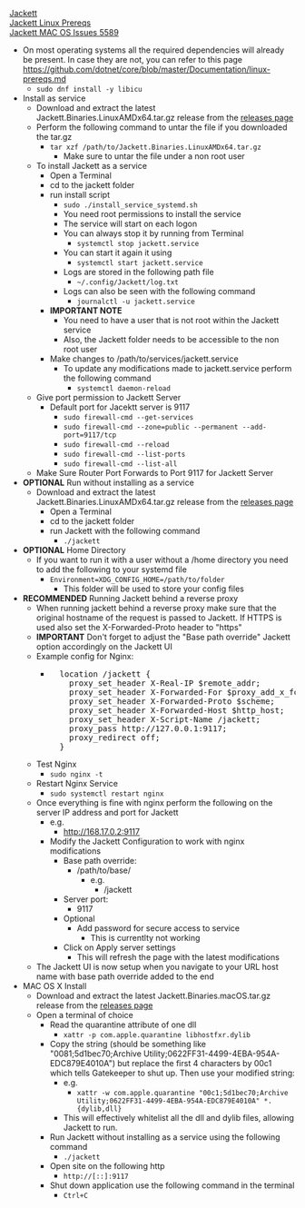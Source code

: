 [Jackett](https://github.com/Jackett/Jackett)<br />
[Jackett Linux Prereqs](https://github.com/dotnet/core/blob/main/Documentation/linux-prereqs.md)<br />
[Jackett MAC OS Issues 5589](https://github.com/Jackett/Jackett/issues/5589)

* On most operating systems all the required dependencies will already be present. In case they are not, you can refer to this page https://github.com/dotnet/core/blob/master/Documentation/linux-prereqs.md
  * `sudo dnf install -y libicu`
* Install as service
  * Download and extract the latest Jackett.Binaries.LinuxAMDx64.tar.gz release from the [releases page](https://github.com/Jackett/Jackett/releases)
  * Perform the following command to untar the file if you downloaded the tar.gz
    * `tar xzf /path/to/Jackett.Binaries.LinuxAMDx64.tar.gz`
      * Make sure to untar the file under a non root user
  * To install Jackett as a service
    * Open a Terminal
    * cd to the jackett folder
    * run install script
      * `sudo ./install_service_systemd.sh`
       * You need root permissions to install the service
       * The service will start on each logon
       * You can always stop it by running from Terminal
         * `systemctl stop jackett.service`
       * You can start it again it using
         * `systemctl start jackett.service`
       * Logs are stored in the following path file
         * `~/.config/Jackett/log.txt`
       * Logs can also be seen with the following command
         * `journalctl -u jackett.service`
    * **IMPORTANT NOTE**
      * You need to have a user that is not root within the Jackett service
      * Also, the Jackett folder needs to be accessible to the non root user
    * Make changes to /path/to/services/jackett.service
      * To update any modifications made to jackett.service perform the following command
        * `systemctl daemon-reload`
  * Give port permission to Jackett Server
    * Default port for Jacektt server is 9117 
      * `sudo firewall-cmd --get-services`
      * `sudo firewall-cmd --zone=public --permanent --add-port=9117/tcp`
      * `sudo firewall-cmd --reload`
      * `sudo firewall-cmd --list-ports`
      * `sudo firewall-cmd --list-all`
  * Make Sure Router Port Forwards to Port 9117 for Jackett Server
* **OPTIONAL** Run without installing as a service
  * Download and extract the latest Jackett.Binaries.LinuxAMDx64.tar.gz release from the [releases page](https://github.com/Jackett/Jackett/releases)
    * Open a Terminal
    * cd to the jackett folder
    * run Jackett with the following command
      * `./jackett`
* **OPTIONAL** Home Directory
  * If you want to run it with a user without a /home directory you need to add the following to your systemd file
    * `Environment=XDG_CONFIG_HOME=/path/to/folder`
      * This folder will be used to store your config files
* **RECOMMENDED** Running Jackett behind a reverse proxy
  * When running jackett behind a reverse proxy make sure that the original hostname of the request is passed to Jackett. If HTTPS is used also set the X-Forwarded-Proto header to "https"
  * **IMPORTANT** Don't forget to adjust the "Base path override" Jackett option accordingly on the Jackett UI
  * Example config for Nginx:
    * <pre>
        location /jackett {
          proxy_set_header X-Real-IP $remote_addr;
          proxy_set_header X-Forwarded-For $proxy_add_x_forwarded_for;
          proxy_set_header X-Forwarded-Proto $scheme;
          proxy_set_header X-Forwarded-Host $http_host;
          proxy_set_header X-Script-Name /jackett;
          proxy_pass http://127.0.0.1:9117;
          proxy_redirect off;
        }
      </pre>
  * Test Nginx
    * `sudo nginx -t`
  * Restart Nginx Service
    * `sudo systemctl restart nginx`
  * Once everything is fine with nginx perform the following on the server IP address and port for Jackett
    * e.g.
      * http://168.17.0.2:9117
    * Modify the Jackett Configuration to work with nginx modifications
      * Base path override:
        * /path/to/base/
          * e.g.
            * /jackett
      * Server port:
        * 9117
      * Optional
        * Add password for secure access to service
          * This is currentlty not working 
      * Click on Apply server settings
        * This will refresh the page with the latest modifications
  * The Jackett UI is now setup when you navigate to your URL host name with base path override added to the end
* MAC OS X Install 
  * Download and extract the latest Jackett.Binaries.macOS.tar.gz release from the [releases page](https://github.com/Jackett/Jackett/releases)
  * Open a terminal of choice
    * Read the quarantine attribute of one dll
      * `xattr -p com.apple.quarantine libhostfxr.dylib`
    * Copy the string (should be something like "0081;5d1bec70;Archive Utility;0622FF31-4499-4EBA-954A-EDC879E4010A") but replace the first 4 characters by 00c1 which tells Gatekeeper to shut up. Then use your modified string:
      * e.g.
        * `xattr -w com.apple.quarantine "00c1;5d1bec70;Archive Utility;0622FF31-4499-4EBA-954A-EDC879E4010A" *.{dylib,dll}`
      * This will effectively whitelist all the dll and dylib files, allowing Jackett to run.
    * Run Jackett without installing as a service using the following command
      * `./jackett`
    * Open site on the following http
      * `http://[::]:9117`
    * Shut down application use the following command in the terminal
      * `Ctrl+C `
